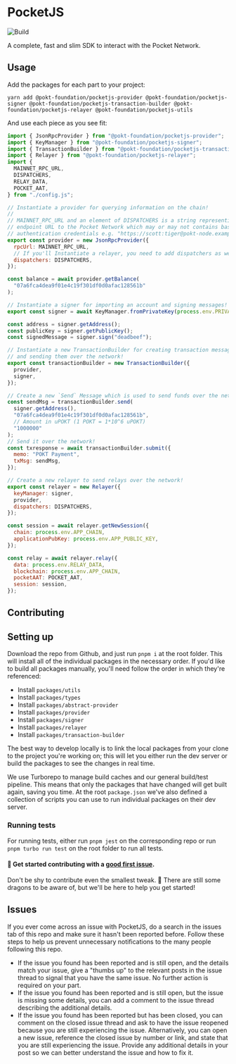 # PocketJS

![Build](https://github.com/pokt-foundation/pocket-js-slim/actions/workflows/node.js.yml/badge.svg)

A complete, fast and slim SDK to interact with the Pocket Network.

## Usage

Add the packages for each part to your project:

```console
yarn add @pokt-foundation/pocketjs-provider @pokt-foundation/pocketjs-signer @pokt-foundation/pocketjs-transaction-builder @pokt-foundation/pocketjs-relayer @pokt-foundation/pocketjs-utils
```

And use each piece as you see fit:

```javascript
import { JsonRpcProvider } from "@pokt-foundation/pocketjs-provider";
import { KeyManager } from "@pokt-foundation/pocketjs-signer";
import { TransactionBuilder } from "@pokt-foundation/pocketjs-transaction-builder";
import { Relayer } from "@pokt-foundation/pocketjs-relayer";
import {
  MAINNET_RPC_URL,
  DISPATCHERS,
  RELAY_DATA,
  POCKET_AAT,
} from "./config.js";

// Instantiate a provider for querying information on the chain!
//
// MAINNET_RPC_URL and an element of DISPATCHERS is a string representing an
// endpoint URL to the Pocket Network which may or may not contains basic
// authentication credentials e.g. "https://scott:tiger@pokt-node.example.com".
export const provider = new JsonRpcProvider({
  rpcUrl: MAINNET_RPC_URL,
  // If you'll Instantiate a relayer, you need to add dispatchers as well
  dispatchers: DISPATCHERS,
});

const balance = await provider.getBalance(
  "07a6fca4dea9f01e4c19f301df0d0afac128561b"
);

// Instantiate a signer for importing an account and signing messages!
export const signer = await KeyManager.fromPrivateKey(process.env.PRIVATE_KEY);

const address = signer.getAddress();
const publicKey = signer.getPublicKey();
const signedMessage = signer.sign("deadbeef");

// Instantiate a new TransactionBuilder for creating transaction messages and
// and sending them over the network!
export const transactionBuilder = new TransactionBuilder({
  provider,
  signer,
});

// Create a new `Send` Message which is used to send funds over the network.
const sendMsg = transactionBuilder.send(
  signer.getAddress(), 
  "07a6fca4dea9f01e4c19f301df0d0afac128561b",
  // Amount in uPOKT (1 POKT = 1*10^6 uPOKT)
  "1000000"
);
// Send it over the network!
const txresponse = await transactionBuilder.submit({
  memo: "POKT Payment",
  txMsg: sendMsg,
});

// Create a new relayer to send relays over the network!
export const relayer = new Relayer({
  keyManager: signer,
  provider,
  dispatchers: DISPATCHERS,
});

const session = await relayer.getNewSession({
  chain: process.env.APP_CHAIN,
  applicationPubKey: process.env.APP_PUBLIC_KEY,
});

const relay = await relayer.relay({
  data: process.env.RELAY_DATA,
  blockchain: process.env.APP_CHAIN,
  pocketAAT: POCKET_AAT,
  session: session,
});
```

## Contributing

## Setting up

Download the repo from Github, and just run `pnpm i` at the root folder. This will install all of the individual packages in the necessary order. If you'd like to build all packages manually, you'll need follow the order in which they're referenced:
- Install `packages/utils`
- Install `packages/types`
- Install `packages/abstract-provider`
- Install `packages/provider`
- Install `packages/signer`
- Install `packages/relayer`
- Install `packages/transaction-builder`

The best way to develop locally is to link the local packages from your clone to the project you're working on; this will let you either run the dev server or build the packages to see the changes in real time.

We use Turborepo to manage build caches and our general build/test pipeline. This means that only the packages that have changed will get built again, saving you time. At the root `package.json` we've also defined a collection of scripts you can use to run individual packages on their dev server.

### Running tests

For running tests, either run `pnpm jest` on the corresponding repo or run `pnpm turbo run test` on the root folder to run all tests.

#### 👋 Get started contributing with a [good first issue](https://github.com/pokt-foundation/pocket-js-slim/issues?q=is%3Aissue+is%3Aopen+label%3A%22good+first+issue%22).

Don't be shy to contribute even the smallest tweak. 🐲 There are still some dragons to be aware of, but we'll be here to help you get started!

## Issues

If you ever come across an issue with PocketJS, do a search in the issues tab of this repo and make sure it hasn't been reported before. Follow these steps to help us prevent unnecessary notifications to the many people following this repo.

- If the issue you found has been reported and is still open, and the details match your issue, give a "thumbs up" to the relevant posts in the issue thread to signal that you have the same issue. No further action is required on your part.
- If the issue you found has been reported and is still open, but the issue is missing some details, you can add a comment to the issue thread describing the additional details.
- If the issue you found has been reported but has been closed, you can comment on the closed issue thread and ask to have the issue reopened because you are still experiencing the issue. Alternatively, you can open a new issue, reference the closed issue by number or link, and state that you are still experiencing the issue. Provide any additional details in your post so we can better understand the issue and how to fix it.
